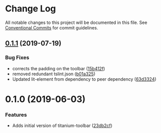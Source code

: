 # Change Log

All notable changes to this project will be documented in this file.
See [Conventional Commits](https://conventionalcommits.org) for commit guidelines.

## [0.1.1](https://github.com/LeavittSoftware/titanium-elements/compare/@leavittsoftware/titanium-toolbar@0.1.0...@leavittsoftware/titanium-toolbar@0.1.1) (2019-07-19)


### Bug Fixes

* corrects the padding on the toolbar ([15b412f](https://github.com/LeavittSoftware/titanium-elements/commit/15b412f))
* removed redundant tslint.json ([b01a325](https://github.com/LeavittSoftware/titanium-elements/commit/b01a325))
* Updated lit-element from dependency to peer dependency ([63d3324](https://github.com/LeavittSoftware/titanium-elements/commit/63d3324))





# 0.1.0 (2019-06-03)


### Features

* Adds initial version of titanium-toolbar ([23db2cf](https://github.com/LeavittSoftware/titanium-elements/commit/23db2cf))
